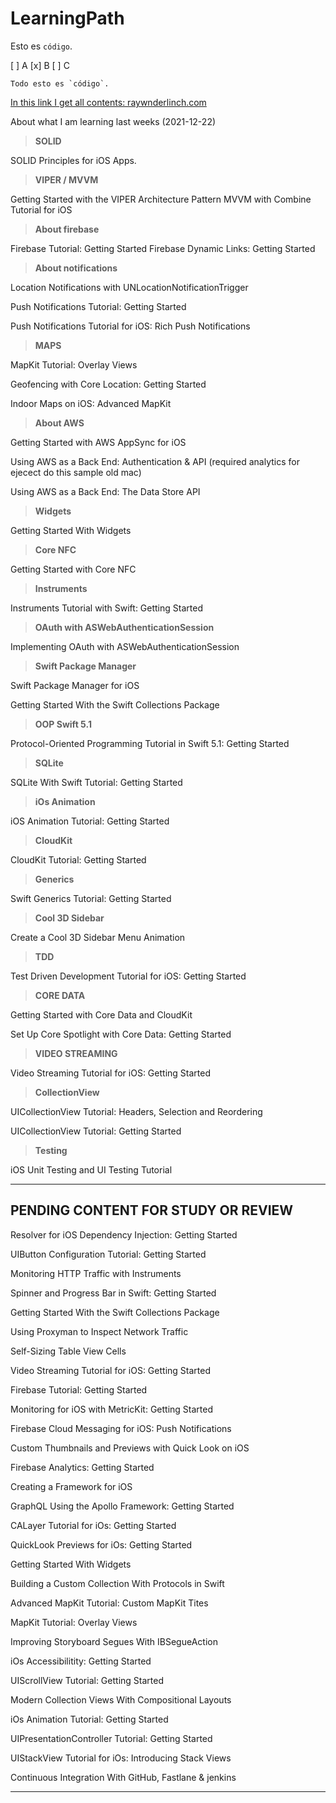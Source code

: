 # LearningPath

Esto es `código`.

[ ] A
[x] B
[ ] C

``Todo esto es `código`.``


[In this link I get all contents: raywnderlinch.com](https://www.raywenderlich.com/ios/articles)

About what I am learning last weeks (2021-12-22)

> **SOLID**  

SOLID Principles for iOS Apps.

> **VIPER / MVVM**

Getting Started with the VIPER Architecture Pattern
MVVM with Combine Tutorial for iOS

> **About firebase**

Firebase Tutorial: Getting Started
Firebase Dynamic Links: Getting Started

> **About notifications**

Location Notifications with UNLocationNotificationTrigger

Push Notifications Tutorial: Getting Started

Push Notifications Tutorial for iOS: Rich Push Notifications

> **MAPS**

MapKit Tutorial: Overlay Views

Geofencing with Core Location: Getting Started

Indoor Maps on iOS: Advanced MapKit

> **About AWS**

Getting Started with AWS AppSync for iOS

Using AWS as a Back End: Authentication & API (required analytics for ejecect do this sample old mac)

Using AWS as a Back End: The Data Store API

> **Widgets**

Getting Started With Widgets

> **Core NFC**

Getting Started with Core NFC

> **Instruments**

Instruments Tutorial with Swift: Getting Started

> **OAuth with ASWebAuthenticationSession**

Implementing OAuth with ASWebAuthenticationSession

> **Swift Package Manager**

Swift Package Manager for iOS

Getting Started With the Swift Collections Package

> **OOP Swift 5.1**

Protocol-Oriented Programming Tutorial in Swift 5.1: Getting Started

> **SQLite**

SQLite With Swift Tutorial: Getting Started

> **iOs Animation**

iOS Animation Tutorial: Getting Started

> **CloudKit**

CloudKit Tutorial: Getting Started

> **Generics**

Swift Generics Tutorial: Getting Started

> **Cool 3D Sidebar**

Create a Cool 3D Sidebar Menu Animation

> **TDD**

Test Driven Development Tutorial for iOS: Getting Started

> **CORE DATA**

Getting Started with Core Data and CloudKit

Set Up Core Spotlight with Core Data: Getting Started

> **VIDEO STREAMING**

Video Streaming Tutorial for iOS: Getting Started

> **CollectionView**

UICollectionView Tutorial: Headers, Selection and Reordering

UICollectionView Tutorial: Getting Started

> **Testing**

iOS Unit Testing and UI Testing Tutorial



---

<h2>PENDING CONTENT FOR STUDY OR REVIEW</h2>

Resolver for iOS Dependency Injection: Getting Started

UIButton Configuration Tutorial: Getting Started

Monitoring HTTP Traffic with Instruments

Spinner and Progress Bar in Swift: Getting Started

Getting Started With the Swift Collections Package

Using Proxyman to Inspect Network Traffic

Self-Sizing Table View Cells

Video Streaming Tutorial for iOS: Getting Started

Firebase Tutorial: Getting Started

Monitoring for iOS with MetricKit: Getting Started

Firebase Cloud Messaging for iOS: Push Notifications

Custom Thumbnails and Previews with Quick Look on iOS

Firebase Analytics: Getting Started

Creating a Framework for iOS

GraphQL Using the Apollo Framework: Getting Started

CALayer Tutorial for iOs: Getting Started

QuickLook Previews for iOs: Getting Started

Getting Started With Widgets

Building a Custom Collection With Protocols in Swift

Advanced MapKit Tutorial: Custom MapKit Tites

MapKit Tutorial: Overlay Views

Improving Storyboard Segues With IBSegueAction

iOs Accessibilitity: Getting Started

UIScrollView Tutorial: Getting Started

Modern Collection Views With Compositional Layouts

iOs Animation Tutorial: Getting Started

UIPresentationController Tutorial: Getting Started

UIStackView Tutorial for iOs: Introducing Stack Views

Continuous Integration With GitHub, Fastlane & jenkins

---
















